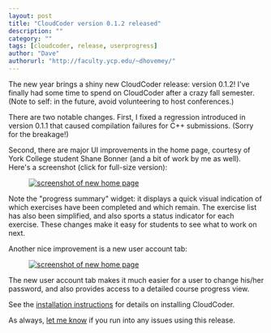 ```yaml
---
layout: post
title: "CloudCoder version 0.1.2 released"
description: ""
category: ""
tags: [cloudcoder, release, userprogress]
author: "Dave"
authorurl: "http://faculty.ycp.edu/~dhovemey/"
---
```


The new year brings a shiny new CloudCoder release: version 0.1.2!  I've finally had some time to spend on CloudCoder after a crazy fall semester. (Note to self: in the future, avoid volunteering to host conferences.)

There are two notable changes.  First, I fixed a regression introduced in version 0.1.1 that caused compilation failures for C++ submissions.  (Sorry for the breakage!)

Second, there are major UI improvements in the home page, courtesy of York College student Shane Bonner (and a bit of work by me as well).  Here's a screenshot (click for full-size version):

<a style="margin-left: 40px;" href="../../../img/new-homepage.png"><img alt="screenshot of new home page" src="../../../img/new-homepage-sm.png"></a>

Note the "progress summary" widget: it displays a quick visual indication of which exercises have been completed and which remain.  The exercise list has also been simplified, and also sports a status indicator for each exercise.  These changes make it easy for students to see what to work on next.

Another nice improvement is a new user account tab:

<a style="margin-left: 40px;" href="../../../img/user-account-tab.png"><img alt="screenshot of new home page" src="../../../img/user-account-tab-sm.png"></a>

The new user account tab makes it much easier for a user to change his/her password, and also provides access to a detailed course progress view.

See the [installation instructions](https://github.com/cloudcoderdotorg/CloudCoder/wiki/Install) for details on installing CloudCoder.

As always, [let me know](mailto:dhovemey@ycp.edu) if you run into any issues using this release.
